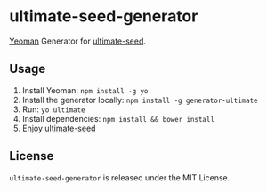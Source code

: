 # ultimate-seed-generator

[Yeoman](http://yeoman.io/) Generator for [ultimate-seed](https://github.com/pilwon/node-ultimate-seed).

## Usage

1. Install Yeoman: `npm install -g yo`
2. Install the generator locally: `npm install -g generator-ultimate`
3. Run: `yo ultimate`
4. Install dependencies: `npm install && bower install`
5. Enjoy [ultimate-seed](https://github.com/pilwon/node-ultimate-seed#how-to-use)

## License

  `ultimate-seed-generator` is released under the MIT License.
